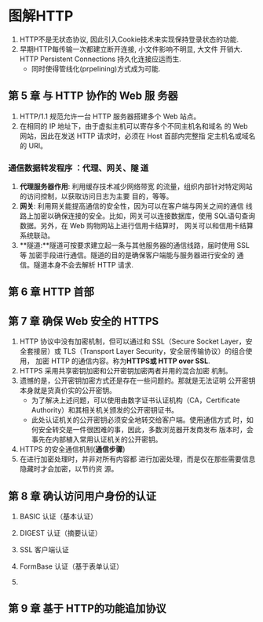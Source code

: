 # 图解HTTP

1. HTTP不是无状态协议, 因此引入Cookie技术来实现保持登录状态的功能.
2. 早期HTTP每传输一次都建立断开连接, 小文件影响不明显, 大文件 开销大. HTTP Persistent Connections 持久化连接应运而生. 
   * 同时使得管线化(prpelining)方式成为可能.

## 第 5 章 与 HTTP 协作的 Web 服 务器

1. HTTP/1.1 规范允许一台 HTTP 服务器搭建多个 Web 站点。
2. 在相同的 IP 地址下，由于虚拟主机可以寄存多个不同主机名和域名 的 Web 网站，因此在发送 HTTP 请求时，必须在 Host 首部内完整指 定主机名或域名的 URI。

### 通信数据转发程序 ：代理、网关、隧 道

1. **代理服务器作用**: 利用缓存技术减少网络带宽 的流量，组织内部针对特定网站的访问控制，以获取访问日志为主要 目的，等等。
2. **网关**: 利用网关能提高通信的安全性，因为可以在客户端与网关之间的通信 线路上加密以确保连接的安全。比如，网关可以连接数据库，使用 SQL语句查询数据。另外，在 Web 购物网站上进行信用卡结算时， 网关可以和信用卡结算系统联动。
3. **隧道:**隧道可按要求建立起一条与其他服务器的通信线路，届时使用 SSL等 加密手段进行通信。隧道的目的是确保客户端能与服务器进行安全的 通信。隧道本身不会去解析 HTTP 请求.

## 第 6 章 HTTP 首部

## 第 7 章 确保 Web 安全的 HTTPS

1. HTTP 协议中没有加密机制，但可以通过和 SSL（Secure Socket Layer，安全套接层）或 TLS（Transport Layer Security，安全层传输协议）的组合使用， 加密 HTTP 的通信内容。称为**HTTPS或 HTTP over SSL**.
2. HTTPS 采用共享密钥加密和公开密钥加密两者并用的混合加密 机制。
3. 遗憾的是，公开密钥加密方式还是存在一些问题的。那就是无法证明 公开密钥本身就是货真价实的公开密钥。
   * 为了解决上述问题，可以使用由数字证书认证机构（CA，Certificate Authority）和其相关机关颁发的公开密钥证书。
   * 此处认证机关的公开密钥必须安全地转交给客户端。使用通信方式 时，如何安全转交是一件很困难的事，因此，多数浏览器开发商发布 版本时，会事先在内部植入常用认证机关的公开密钥。
4. HTTPS 的安全通信机制(**通信步骤**)
5. 在进行加密处理时，并非对所有内容都 进行加密处理，而是仅在那些需要信息隐藏时才会加密，以节约资 源。

## 第 8 章 确认访问用户身份的认证

1. BASIC 认证（基本认证） 

2. DIGEST 认证（摘要认证） 

3. SSL 客户端认证 

4. FormBase 认证（基于表单认证）

5. 

   

   

   

## 第 9 章 基于 HTTP的功能追加协议